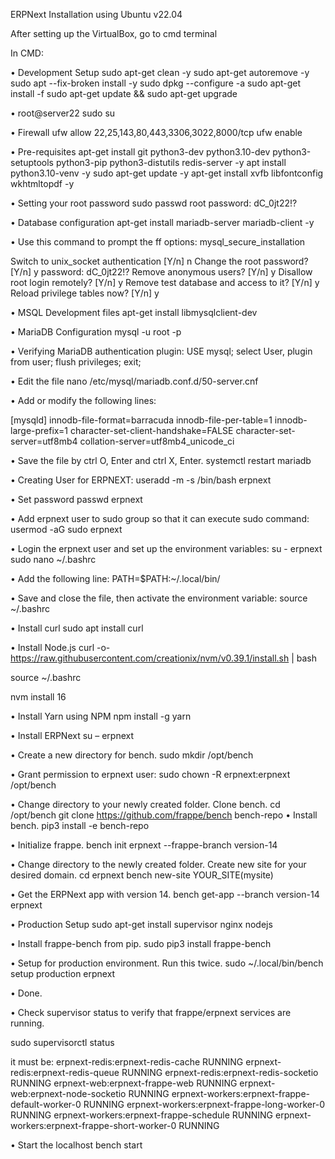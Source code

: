 ERPNext Installation using Ubuntu v22.04

After setting up the VirtualBox, go to cmd terminal
 
 In CMD:
 
•	Development Setup
sudo apt-get clean -y
sudo apt-get autoremove -y
sudo apt --fix-broken install -y
sudo dpkg --configure -a
sudo apt-get install -f
sudo apt-get update && sudo apt-get upgrade

•	root@server22
sudo su

•	Firewall
ufw allow 22,25,143,80,443,3306,3022,8000/tcp
ufw enable

•	Pre-requisites
apt-get install git python3-dev python3.10-dev python3-setuptools python3-pip python3-distutils redis-server -y
apt install python3.10-venv -y
sudo apt-get update -y
apt-get install xvfb libfontconfig wkhtmltopdf -y

•	Setting your root password
sudo passwd root
password: dC_0jt22!?

•	Database configuration
apt-get install mariadb-server mariadb-client -y

•	Use this command to prompt the ff options:
mysql_secure_installation

Switch to unix_socket authentication [Y/n] n
Change the root password? [Y/n] y
password: dC_0jt22!?
Remove anonymous users? [Y/n] y
Disallow root login remotely? [Y/n] y
Remove test database and access to it? [Y/n] y
Reload privilege tables now? [Y/n] y

•	MSQL Development files
apt-get install libmysqlclient-dev

•	MariaDB Configuration
mysql -u root -p

•	Verifying MariaDB authentication plugin:
USE mysql;
select User, plugin from user;
flush privileges;
exit;

•	Edit the file
nano /etc/mysql/mariadb.conf.d/50-server.cnf

•	Add or modify the following lines:

[mysqld]
innodb-file-format=barracuda
innodb-file-per-table=1
innodb-large-prefix=1
character-set-client-handshake=FALSE
character-set-server=utf8mb4
collation-server=utf8mb4_unicode_ci

•	Save the file by ctrl O, Enter and ctrl X, Enter.
systemctl restart mariadb 

•	Creating User for ERPNEXT:
useradd -m -s /bin/bash erpnext

•	Set password
passwd erpnext

•	Add erpnext user to sudo group so that it can execute sudo command:
usermod -aG sudo erpnext

•	Login the erpnext user and set up the environment variables:
su - erpnext
sudo nano ~/.bashrc

•	Add the following line:
PATH=$PATH:~/.local/bin/

•	Save and close the file, then activate the environment variable:
source ~/.bashrc

•	Install curl
sudo apt install curl

•	Install Node.js
curl -o- https://raw.githubusercontent.com/creationix/nvm/v0.39.1/install.sh | bash

source ~/.bashrc

nvm install 16

•	Install Yarn using NPM
npm install -g yarn

•	Install ERPNext
su – erpnext

•	Create a new directory for bench.
sudo mkdir /opt/bench

•	Grant permission to erpnext user:
sudo chown -R erpnext:erpnext /opt/bench

•	Change directory to your newly created folder. Clone bench.
cd /opt/bench
git clone https://github.com/frappe/bench bench-repo
•	Install bench.
pip3 install -e bench-repo

•	Initialize frappe.
bench init erpnext --frappe-branch version-14

•	Change directory to the newly created folder. Create new site for your desired domain.
cd erpnext
bench new-site YOUR_SITE(mysite) 

•	Get the ERPNext app with version 14.
bench get-app --branch version-14 erpnext 

•	Production Setup
sudo apt-get install supervisor nginx nodejs

•	Install frappe-bench from pip.
sudo pip3 install frappe-bench

•	Setup for production environment. Run this twice.
sudo ~/.local/bin/bench setup production erpnext

•	Done.

•	Check supervisor status to verify that frappe/erpnext services are running.

sudo supervisorctl status

it must be:
erpnext-redis:erpnext-redis-cache                RUNNING
erpnext-redis:erpnext-redis-queue                RUNNING
erpnext-redis:erpnext-redis-socketio             RUNNING
erpnext-web:erpnext-frappe-web                   RUNNING
erpnext-web:erpnext-node-socketio                RUNNING
erpnext-workers:erpnext-frappe-default-worker-0  RUNNING
erpnext-workers:erpnext-frappe-long-worker-0     RUNNING
erpnext-workers:erpnext-frappe-schedule          RUNNING
erpnext-workers:erpnext-frappe-short-worker-0    RUNNING

•	Start the localhost
bench start
